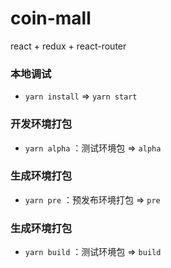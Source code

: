 # coin-mall

react + redux + react-router

### 本地调试

- `yarn install` => `yarn start`

### 开发环境打包

- `yarn alpha` ：测试环境包 => `alpha`

### 生成环境打包

- `yarn pre` ：预发布环境打包 => `pre`

### 生成环境打包

- `yarn build` ：测试环境包 => `build`

